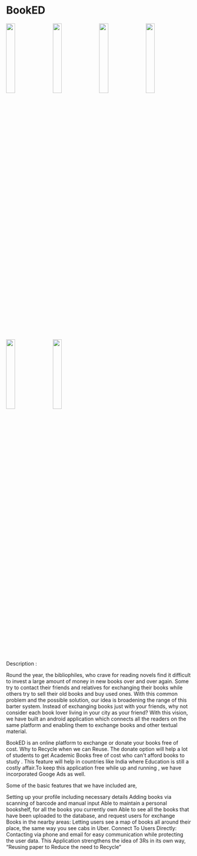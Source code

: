 # BookED
<img src="https://github.com/prabhavgupta/Final/blob/master/Screenshots/Screenshot_20170716-211315.png" width="22%"></img> &nbsp;&nbsp;
<img src="https://github.com/prabhavgupta/Final/blob/master/Screenshots/Screenshot_20170716-211306.png" width="22%"></img> &nbsp;&nbsp;
<img src="https://github.com/prabhavgupta/Final/blob/master/Screenshots/Screenshot_20170716-211300.png" width="22%"></img> &nbsp;&nbsp;
<img src="https://github.com/prabhavgupta/Final/blob/master/Screenshots/Screenshot_20170716-211253.png" width="22%"></img> &nbsp;&nbsp;
</br>
<img src="https://github.com/prabhavgupta/Final/blob/master/Screenshots/Screenshot_20170716-211223.png" width="22%"></img> &nbsp;&nbsp;
<img src="https://github.com/prabhavgupta/Final/blob/master/Screenshots/Screenshot_20170716-211143.png" width="22%"></img> &nbsp;&nbsp;

Description :

Round the year, the bibliophiles, who crave for reading novels find it difficult to invest a large amount of money in new books over and over again. Some try to contact their friends and relatives for exchanging their books while others try to sell their old books and buy used ones. With this common problem and the possible solution, our idea is broadening the range of this barter system. Instead of exchanging books just with your friends, why not consider each book lover living in your city as your friend? With this vision, we have built an android application which connects all the readers on the same platform and enabling them to exchange books and other textual material.

BookED is an online platform to exchange or donate your books free of cost. Why to Recycle when we can Reuse. The donate option will help a lot of students to get Academic Books free of cost who can't afford books to study . This feature will help in countries like India where Education is still a costly affair.To keep this application free while up and running , we have incorporated Googe Ads as well.

Some of the basic features that we have included are,

Setting up your profile including necessary details
Adding books via scanning of barcode and manual input
Able to maintain a personal bookshelf, for all the books you currently own
Able to see all the books that have been uploaded to the database, and request users for exchange
Books in the nearby areas: Letting users see a map of books all around their place, the same way you see cabs in Uber.
Connect To Users Directly: Contacting via phone and email for easy communication while protecting the user data.
This Application strengthens the idea of 3Rs in its own way, “Reusing paper to Reduce the need to Recycle”
